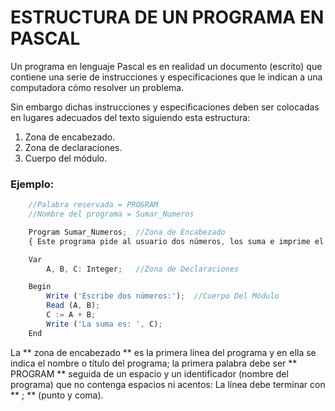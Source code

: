 # ESTRUCTURA DE UN PROGRAMA EN PASCAL

Un programa en lenguaje Pascal es en realidad un documento (escrito) que contiene una serie de instrucciones y especificaciones que le indican a una computadora cómo resolver un problema.

Sin embargo dichas instrucciones y especificaciones deben ser colocadas en lugares adecuados del texto siguiendo esta estructura:

1. Zona de encabezado.
2. Zona de declaraciones.
3. Cuerpo del módulo.

### Ejemplo:


```javascript 
    //Palabra reservada = PROGRAM
    //Nombre del programa = Sumar_Numeros

    Program Sumar_Numeros;  //Zona de Encabezado
    { Este programa pide al usuario dos números, los suma e imprime el resultado}

    Var
        A, B, C: Integer;   //Zona de Declaraciones

    Begin
        Write ('Escribe dos números:');  //Cuerpo Del Módulo
        Read (A, B); 
        C := A + B;
        Write ('La suma es: ', C);
    End
```         

La ** zona de encabezado ** es la primera línea del programa y en ella se indica el nombre o título del programa; la primera palabra debe ser ** PROGRAM ** seguida de un espacio y un identificador (nombre del programa) que no contenga espacios ni acentos: La línea debe terminar con ** ; ** (punto y coma).
